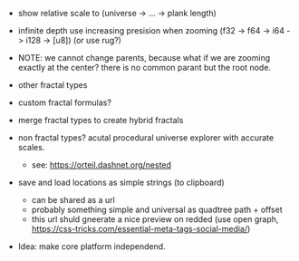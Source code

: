 * show relative scale to (universe -> ... -> plank length)
* infinite depth use increasing presision when zooming (f32 -> f64 -> i64 -> i128 -> [u8]) (or use rug?)
* NOTE: we cannot change parents, because what if we are zooming exactly at the center? there is no common parant but the root node.
* other fractal types
* custom fractal formulas?
* merge fractal types to create hybrid fractals
* non fractal types? acutal procedural universe explorer with accurate scales.
    * see: https://orteil.dashnet.org/nested
* save and load locations as simple strings (to clipboard)
    * can be shared as a url
    * probably something simple and universal as quadtree path + offset
    * this url shuld gneerate a nice preview on redded (use open graph, https://css-tricks.com/essential-meta-tags-social-media/)

* Idea: make core platform independend.
